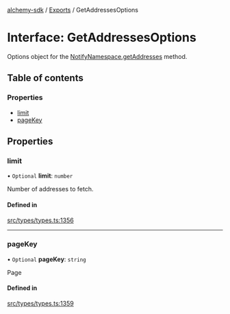 [alchemy-sdk](../README.md) / [Exports](../modules.md) / GetAddressesOptions

# Interface: GetAddressesOptions

Options object for the [NotifyNamespace.getAddresses](../classes/NotifyNamespace.md#getaddresses) method.

## Table of contents

### Properties

- [limit](GetAddressesOptions.md#limit)
- [pageKey](GetAddressesOptions.md#pagekey)

## Properties

### limit

• `Optional` **limit**: `number`

Number of addresses to fetch.

#### Defined in

[src/types/types.ts:1356](https://github.com/alchemyplatform/alchemy-sdk-js/blob/c3fdebb/src/types/types.ts#L1356)

___

### pageKey

• `Optional` **pageKey**: `string`

Page

#### Defined in

[src/types/types.ts:1359](https://github.com/alchemyplatform/alchemy-sdk-js/blob/c3fdebb/src/types/types.ts#L1359)
